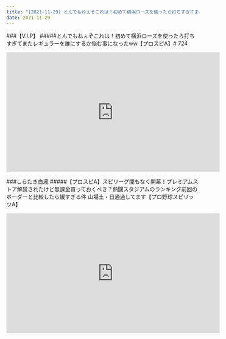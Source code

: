 ```yaml
---
title: "[2021-11-29] とんでもねぇぞこれは！初めて横浜ローズを使ったら打ちすぎてまたレギュラーを誰にするか悩む事になったww【プロスピA】# 724 他"
date: 2021-11-29
---
```

###【V.I.P】
#####とんでもねぇぞこれは！初めて横浜ローズを使ったら打ちすぎてまたレギュラーを誰にするか悩む事になったww【プロスピA】# 724
<iframe width="560" height="315" src="https://www.youtube.com/embed/1utUikUSJck" frameborder="0" allow="accelerometer; autoplay; clipboard-write; encrypted-media; gyroscope; picture-in-picture" allowfullscreen></iframe>

###しらたき白瀧
#####【プロスピA】スピリーグ間もなく開幕！プレミアムストア解禁されたけど無課金買っておくべき？熱闘スタジアムのランキング前回のボーダーと比較したら緩すぎる件 山場土・日通過してます【プロ野球スピリッツA】
<iframe width="560" height="315" src="https://www.youtube.com/embed/_RKdZ0ESl3c" frameborder="0" allow="accelerometer; autoplay; clipboard-write; encrypted-media; gyroscope; picture-in-picture" allowfullscreen></iframe>

